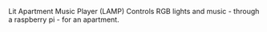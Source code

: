 Lit Apartment Music Player (LAMP)
Controls RGB lights and music - through a raspberry pi - for an apartment.
